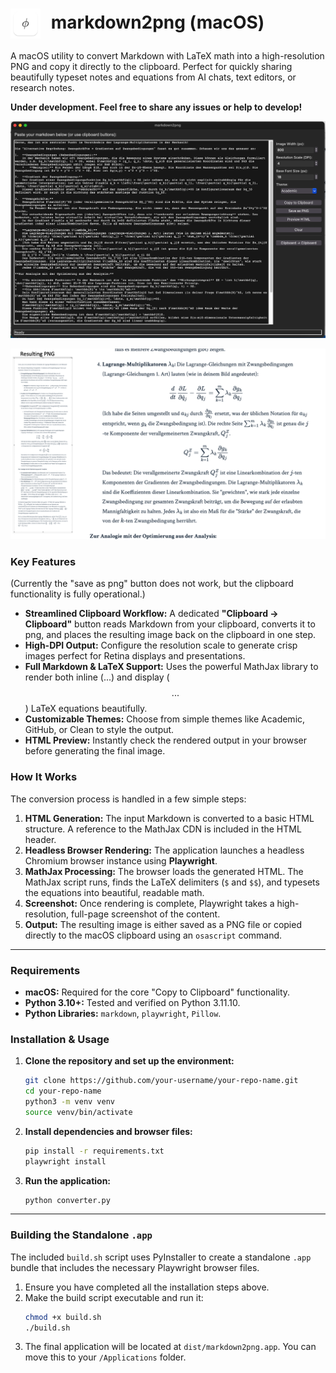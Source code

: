 # <img src="icon.png" alt="App Icon" width="48" style="vertical-align: middle; margin-right: 10px;"> markdown2png (macOS)

A macOS utility to convert Markdown with LaTeX math into a high-resolution PNG and copy it directly to the clipboard. Perfect for quickly sharing beautifully typeset notes and equations from AI chats, text editors, or research notes.

**Under development. Feel free to share any issues or help to develop!**

![UI Screenshot](ui.png)

![Example](examples.png)

### Key Features
(Currently the "save as png" button does not work, but the clipboard functionality is fully operational.)

*   **Streamlined Clipboard Workflow:** A dedicated **"Clipboard → Clipboard"** button reads Markdown from your clipboard, converts it to png, and places the resulting image back on the clipboard in one step.
*   **High-DPI Output:** Configure the resolution scale to generate crisp images perfect for Retina displays and presentations.
*   **Full Markdown & LaTeX Support:** Uses the powerful MathJax library to render both inline ($...$) and display ($$...$$) LaTeX equations beautifully.
*   **Customizable Themes:** Choose from simple themes like Academic, GitHub, or Clean to style the output.
*   **HTML Preview:** Instantly check the rendered output in your browser before generating the final image.

### How It Works

The conversion process is handled in a few simple steps:

1.  **HTML Generation:** The input Markdown is converted to a basic HTML structure. A reference to the MathJax CDN is included in the HTML header.
2.  **Headless Browser Rendering:** The application launches a headless Chromium browser instance using **Playwright**.
3.  **MathJax Processing:** The browser loads the generated HTML. The MathJax script runs, finds the LaTeX delimiters (`$` and `$$`), and typesets the equations into beautiful, readable math.
4.  **Screenshot:** Once rendering is complete, Playwright takes a high-resolution, full-page screenshot of the content.
5.  **Output:** The resulting image is either saved as a PNG file or copied directly to the macOS clipboard using an `osascript` command.

---

### Requirements

*   **macOS:** Required for the core "Copy to Clipboard" functionality.
*   **Python 3.10+:** Tested and verified on Python 3.11.10.
*   **Python Libraries:** `markdown`, `playwright`, `Pillow`.

### Installation & Usage

1.  **Clone the repository and set up the environment:**
    ```bash
    git clone https://github.com/your-username/your-repo-name.git
    cd your-repo-name
    python3 -m venv venv
    source venv/bin/activate
    ```

2.  **Install dependencies and browser files:**
    ```bash
    pip install -r requirements.txt
    playwright install
    ```

3.  **Run the application:**
    ```bash
    python converter.py
    ```

---

### Building the Standalone `.app`

The included `build.sh` script uses PyInstaller to create a standalone `.app` bundle that includes the necessary Playwright browser files.

1.  Ensure you have completed all the installation steps above.
2.  Make the build script executable and run it:
    ```bash
    chmod +x build.sh
    ./build.sh
    ```
3.  The final application will be located at `dist/markdown2png.app`. You can move this to your `/Applications` folder.
